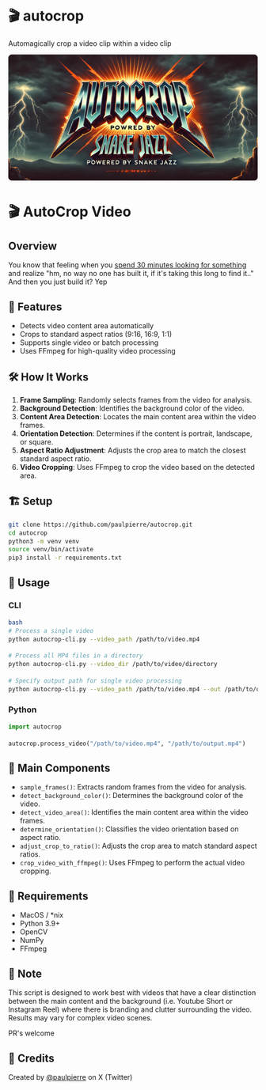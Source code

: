 # 🎬 autocrop
Automagically crop a video clip within a video clip

![AutoCrop](https://github.com/paulpierre/autocrop/raw/main/autocrop.png)


# 🎬 AutoCrop Video


## Overview
You know that feeling when you [spend 30 minutes looking for something](https://github.com/paulpierre/autocrop/blob/main/RESEARCH.MD) and realize "hm, no way no one has built it, if it's taking this long to find it.."
And then you just build it? Yep

## 🌟 Features

- Detects video content area automatically
- Crops to standard aspect ratios (9:16, 16:9, 1:1)
- Supports single video or batch processing
- Uses FFmpeg for high-quality video processing

## 🛠️ How It Works

1. **Frame Sampling**: Randomly selects frames from the video for analysis.
2. **Background Detection**: Identifies the background color of the video.
3. **Content Area Detection**: Locates the main content area within the video frames.
4. **Orientation Detection**: Determines if the content is portrait, landscape, or square.
5. **Aspect Ratio Adjustment**: Adjusts the crop area to match the closest standard aspect ratio.
6. **Video Cropping**: Uses FFmpeg to crop the video based on the detected area.

## 🏗️ Setup

```bash
git clone https://github.com/paulpierre/autocrop.git
cd autocrop
python3 -m venv venv
source venv/bin/activate
pip3 install -r requirements.txt
```

## 🚀 Usage

### CLI
```bash
bash
# Process a single video
python autocrop-cli.py --video_path /path/to/video.mp4

# Process all MP4 files in a directory
python autocrop-cli.py --video_dir /path/to/video/directory

# Specify output path for single video processing
python autocrop-cli.py --video_path /path/to/video.mp4 --out /path/to/output.mp4
```

### Python
```python
import autocrop

autocrop.process_video("/path/to/video.mp4", "/path/to/output.mp4")
```

## 🧩 Main Components

- `sample_frames()`: Extracts random frames from the video for analysis.
- `detect_background_color()`: Determines the background color of the video.
- `detect_video_area()`: Identifies the main content area within the video frames.
- `determine_orientation()`: Classifies the video orientation based on aspect ratio.
- `adjust_crop_to_ratio()`: Adjusts the crop area to match standard aspect ratios.
- `crop_video_with_ffmpeg()`: Uses FFmpeg to perform the actual video cropping.

## 🔧 Requirements
- MacOS / *nix
- Python 3.9+
- OpenCV
- NumPy
- FFmpeg

## 📝 Note

This script is designed to work best with videos that have a clear distinction between the main content and the background (i.e. Youtube Short or Instagram Reel) where there is branding and clutter surrounding the video. Results may vary for complex video scenes.

PR's welcome

## 🙌 Credits

Created by [@paulpierre](https://twitter.com/paulpierre) on X (Twitter)
